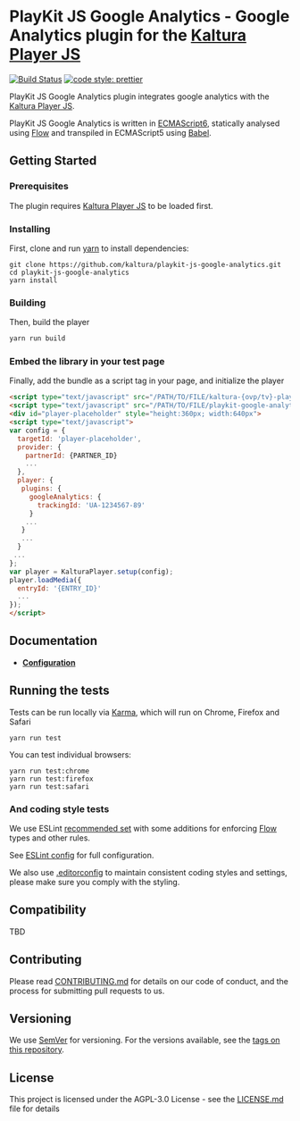 # PlayKit JS Google Analytics - Google Analytics plugin for the [Kaltura Player JS]

[![Build Status](https://travis-ci.org/kaltura/playkit-js-google-analytics.svg?branch=master)](https://travis-ci.org/kaltura/playkit-js-google-analytics)
[![code style: prettier](https://img.shields.io/badge/code_style-prettier-ff69b4.svg?style=flat-square)](https://github.com/prettier/prettier)

PlayKit JS Google Analytics plugin integrates google analytics with the [Kaltura Player JS].

PlayKit JS Google Analytics is written in [ECMAScript6], statically analysed using [Flow] and transpiled in ECMAScript5 using [Babel].

[flow]: https://flow.org/
[ecmascript6]: https://github.com/ericdouglas/ES6-Learning#articles--tutorials
[babel]: https://babeljs.io

## Getting Started

### Prerequisites

The plugin requires [Kaltura Player JS] to be loaded first.

[kaltura player js]: https://github.com/kaltura/kaltura-player-js

### Installing

First, clone and run [yarn] to install dependencies:

[yarn]: https://yarnpkg.com/lang/en/

```
git clone https://github.com/kaltura/playkit-js-google-analytics.git
cd playkit-js-google-analytics
yarn install
```

### Building

Then, build the player

```javascript
yarn run build
```

### Embed the library in your test page

Finally, add the bundle as a script tag in your page, and initialize the player

```html
<script type="text/javascript" src="/PATH/TO/FILE/kaltura-{ovp/tv}-player.js"></script>
<script type="text/javascript" src="/PATH/TO/FILE/playkit-google-analytics.js"></script>
<div id="player-placeholder" style="height:360px; width:640px">
<script type="text/javascript">
var config = {
  targetId: 'player-placeholder',
  provider: {
    partnerId: {PARTNER_ID}
    ...
  },
  player: {
   plugins: {
     googleAnalytics: {
       trackingId: 'UA-1234567-89'
     }
    ...
   }
   ...
  }
 ...
};
var player = KalturaPlayer.setup(config);
player.loadMedia({
  entryId: '{ENTRY_ID}'
  ...
});
</script>
```

## Documentation

- **[Configuration](docs/configuration.md)**

## Running the tests

Tests can be run locally via [Karma], which will run on Chrome, Firefox and Safari

[karma]: https://karma-runner.github.io/1.0/index.html

```
yarn run test
```

You can test individual browsers:

```
yarn run test:chrome
yarn run test:firefox
yarn run test:safari
```

### And coding style tests

We use ESLint [recommended set](http://eslint.org/docs/rules/) with some additions for enforcing [Flow] types and other rules.

See [ESLint config](.eslintrc.json) for full configuration.

We also use [.editorconfig](.editorconfig) to maintain consistent coding styles and settings, please make sure you comply with the styling.

## Compatibility

TBD

## Contributing

Please read [CONTRIBUTING.md](https://gist.github.com/PurpleBooth/b24679402957c63ec426) for details on our code of conduct, and the process for submitting pull requests to us.

## Versioning

We use [SemVer](http://semver.org/) for versioning. For the versions available, see the [tags on this repository](https://github.com/kaltura/playkit-js-google-analytics/tags).

## License

This project is licensed under the AGPL-3.0 License - see the [LICENSE.md](LICENSE.md) file for details
